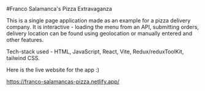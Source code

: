 #Franco Salamanca's Pizza Extravaganza

This is a single page application made as an example for a pizza delivery company. It is interactive - loading the menu from an API, submitting orders, delivery location can be found using geolocation or manually entered and other features.

Tech-stack used - HTML, JavaScript, React, Vite, Redux/reduxToolKit, tailwind CSS.

Here is the live website for the app :)

https://franco-salamancas-pizza.netlify.app/
